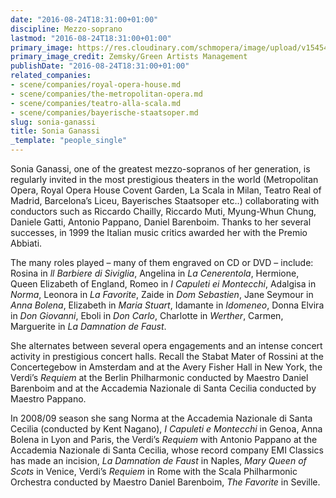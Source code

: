 ```yaml
---
date: "2016-08-24T18:31:00+01:00"
discipline: Mezzo-soprano
lastmod: "2016-08-24T18:31:00+01:00"
primary_image: https://res.cloudinary.com/schmopera/image/upload/v1545409169/media/webhook-uploads/1472059841119/GANASSI-Sonia-300x409.jpg.jpg
primary_image_credit: Zemsky/Green Artists Management
publishDate: "2016-08-24T18:31:00+01:00"
related_companies:
- scene/companies/royal-opera-house.md
- scene/companies/the-metropolitan-opera.md
- scene/companies/teatro-alla-scala.md
- scene/companies/bayerische-staatsoper.md
slug: sonia-ganassi
title: Sonia Ganassi
_template: "people_single"
---
```


Sonia Ganassi, one of the greatest mezzo-sopranos of her generation, is regularly invited in the most prestigious theaters in the world (Metropolitan Opera, Royal Opera House Covent Garden, La Scala in Milan, Teatro Real of Madrid, Barcelona’s Liceu, Bayerisches Staatsoper etc..) collaborating with conductors such as Riccardo Chailly, Riccardo Muti, Myung-Whun Chung, Daniele Gatti, Antonio Pappano, Daniel Barenboim. Thanks to her several successes, in 1999 the Italian music critics awarded her with the Premio Abbiati.

The many roles played – many of them engraved on CD or DVD – include: Rosina in *ll Barbiere di Siviglia*, Angelina in *La Cenerentola*, Hermione, Queen Elizabeth of England, Romeo in *I Capuleti ei Montecchi*, Adalgisa in *Norma*, Leonora in *La Favorite*, Zaide in *Dom Sebastien*, Jane Seymour in *Anna Bolena*, Elizabeth in *Maria Stuart*, Idamante in *Idomeneo*, Donna Elvira in *Don Giovanni*, Eboli in *Don Carlo*, Charlotte in *Werther*, Carmen, Marguerite in *La Damnation de Faust*.

She alternates between several opera engagements and an intense concert activity in prestigious concert halls. Recall the Stabat Mater of Rossini at the Concertegebow in Amsterdam and at the Avery Fisher Hall in New York, the Verdi’s *Requiem* at the Berlin Philharmonic conducted by Maestro Daniel Barenboim and at the Accademia Nazionale di Santa Cecilia conducted by Maestro Pappano.

In 2008/09 season she sang Norma at the Accademia Nazionale di Santa Cecilia (conducted by Kent Nagano), *I Capuleti e Montecchi* in Genoa, Anna Bolena in Lyon and Paris, the Verdi’s *Requiem* with Antonio Pappano at the Accademia Nazionale di Santa Cecilia, whose record company EMI Classics has made an incision, *La Damnation de Faust* in Naples, *Mary Queen of Scots* in Venice, Verdi’s *Requiem* in Rome with the Scala Philharmonic Orchestra conducted by Maestro Daniel Barenboim, *The Favorite* in Seville.
